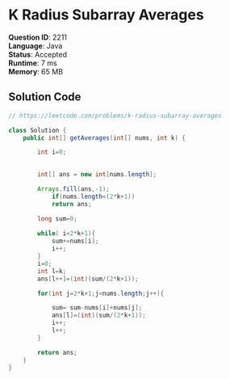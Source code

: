 # K Radius Subarray Averages

**Question ID**: 2211  
**Language**: Java  
**Status**: Accepted  
**Runtime**: 7 ms  
**Memory**: 65 MB  

## Solution Code
```java
// https://leetcode.com/problems/k-radius-subarray-averages

class Solution {
    public int[] getAverages(int[] nums, int k) {

        int i=0;

        
        int[] ans = new int[nums.length];

        Arrays.fill(ans,-1);
            if(nums.length<(2*k+1))
            return ans;

        long sum=0;
        
        while( i<2*k+1){
            sum+=nums[i];
            i++;
        }
        i=0;
        int l=k;
        ans[l++]=(int)(sum/(2*k+1)); 

        for(int j=2*k+1;j<nums.length;j++){

            sum= sum-nums[i]+nums[j];
            ans[l]=(int)(sum/(2*k+1));
            i++;
            l++;
        }

        return ans;
    }
}
```
